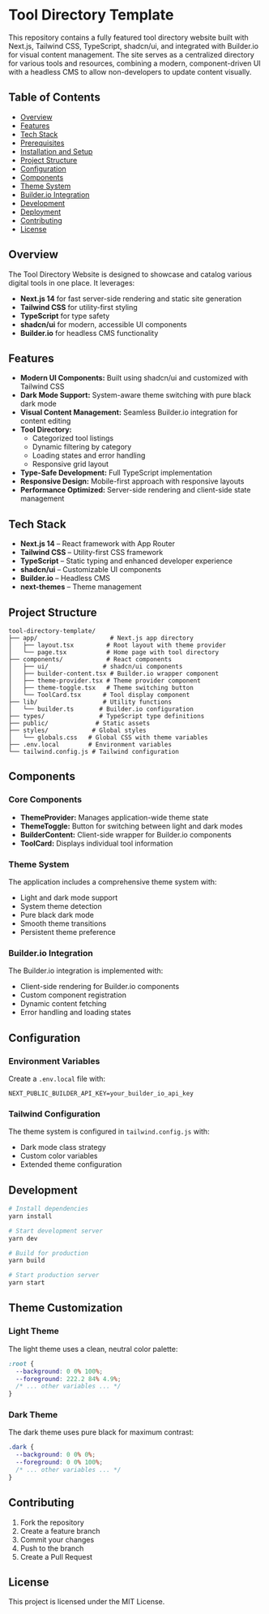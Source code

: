 # Tool Directory Template

This repository contains a fully featured tool directory website built with Next.js, Tailwind CSS, TypeScript, shadcn/ui, and integrated with Builder.io for visual content management. The site serves as a centralized directory for various tools and resources, combining a modern, component-driven UI with a headless CMS to allow non-developers to update content visually.

## Table of Contents

- [Overview](#overview)
- [Features](#features)
- [Tech Stack](#tech-stack)
- [Prerequisites](#prerequisites)
- [Installation and Setup](#installation-and-setup)
- [Project Structure](#project-structure)
- [Configuration](#configuration)
- [Components](#components)
- [Theme System](#theme-system)
- [Builder.io Integration](#builderio-integration)
- [Development](#development)
- [Deployment](#deployment)
- [Contributing](#contributing)
- [License](#license)

## Overview

The Tool Directory Website is designed to showcase and catalog various digital tools in one place. It leverages:
- **Next.js 14** for fast server-side rendering and static site generation
- **Tailwind CSS** for utility-first styling
- **TypeScript** for type safety
- **shadcn/ui** for modern, accessible UI components
- **Builder.io** for headless CMS functionality

## Features

- **Modern UI Components:** Built using shadcn/ui and customized with Tailwind CSS
- **Dark Mode Support:** System-aware theme switching with pure black dark mode
- **Visual Content Management:** Seamless Builder.io integration for content editing
- **Tool Directory:**
  - Categorized tool listings
  - Dynamic filtering by category
  - Loading states and error handling
  - Responsive grid layout
- **Type-Safe Development:** Full TypeScript implementation
- **Responsive Design:** Mobile-first approach with responsive layouts
- **Performance Optimized:** Server-side rendering and client-side state management

## Tech Stack

- **Next.js 14** – React framework with App Router
- **Tailwind CSS** – Utility-first CSS framework
- **TypeScript** – Static typing and enhanced developer experience
- **shadcn/ui** – Customizable UI components
- **Builder.io** – Headless CMS
- **next-themes** – Theme management

## Project Structure

```
tool-directory-template/
├── app/                    # Next.js app directory
│   ├── layout.tsx         # Root layout with theme provider
│   └── page.tsx           # Home page with tool directory
├── components/            # React components
│   ├── ui/               # shadcn/ui components
│   ├── builder-content.tsx # Builder.io wrapper component
│   ├── theme-provider.tsx # Theme provider component
│   ├── theme-toggle.tsx   # Theme switching button
│   └── ToolCard.tsx      # Tool display component
├── lib/                  # Utility functions
│   └── builder.ts       # Builder.io configuration
├── types/               # TypeScript type definitions
├── public/             # Static assets
├── styles/            # Global styles
│   └── globals.css   # Global CSS with theme variables
├── .env.local        # Environment variables
└── tailwind.config.js # Tailwind configuration
```

## Components

### Core Components
- **ThemeProvider:** Manages application-wide theme state
- **ThemeToggle:** Button for switching between light and dark modes
- **BuilderContent:** Client-side wrapper for Builder.io components
- **ToolCard:** Displays individual tool information

### Theme System
The application includes a comprehensive theme system with:
- Light and dark mode support
- System theme detection
- Pure black dark mode
- Smooth theme transitions
- Persistent theme preference

### Builder.io Integration
The Builder.io integration is implemented with:
- Client-side rendering for Builder.io components
- Custom component registration
- Dynamic content fetching
- Error handling and loading states

## Configuration

### Environment Variables
Create a `.env.local` file with:
```env
NEXT_PUBLIC_BUILDER_API_KEY=your_builder_io_api_key
```

### Tailwind Configuration
The theme system is configured in `tailwind.config.js` with:
- Dark mode class strategy
- Custom color variables
- Extended theme configuration

## Development

```bash
# Install dependencies
yarn install

# Start development server
yarn dev

# Build for production
yarn build

# Start production server
yarn start
```

## Theme Customization

### Light Theme
The light theme uses a clean, neutral color palette:
```css
:root {
  --background: 0 0% 100%;
  --foreground: 222.2 84% 4.9%;
  /* ... other variables ... */
}
```

### Dark Theme
The dark theme uses pure black for maximum contrast:
```css
.dark {
  --background: 0 0% 0%;
  --foreground: 0 0% 100%;
  /* ... other variables ... */
}
```

## Contributing

1. Fork the repository
2. Create a feature branch
3. Commit your changes
4. Push to the branch
5. Create a Pull Request

## License

This project is licensed under the MIT License.